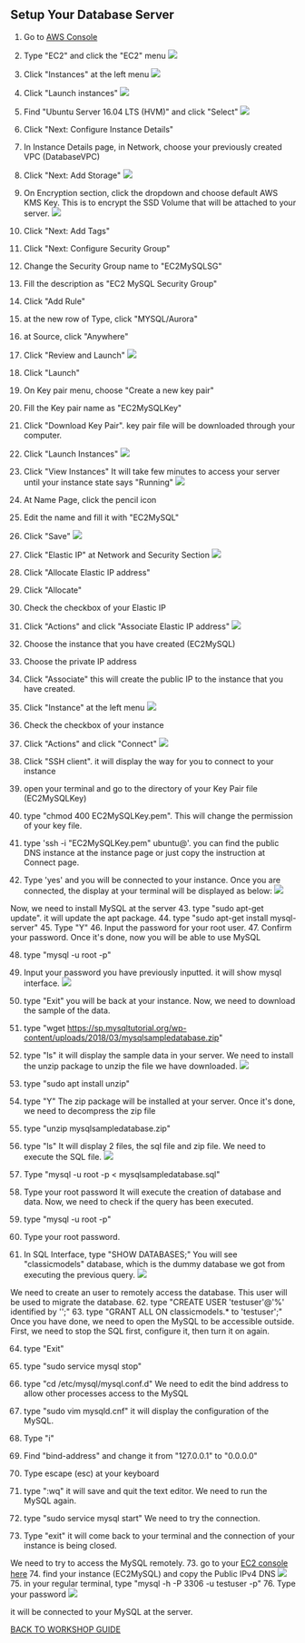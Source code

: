 ## Setup Your Database Server

1. Go to [AWS Console](https://ap-southeast-1.console.aws.amazon.com/console/home?region=ap-southeast-1)
2. Type "EC2" and click the "EC2" menu
    ![](../../images/Migration/SetupEC2/2.png)
3. Click "Instances" at the left menu
    ![](../../images/Migration/SetupEC2/3.png)
4. Click "Launch instances"
    ![](../../images/Migration/SetupEC2/4.png)
5. Find "Ubuntu Server 16.04 LTS (HVM)" and click "Select"
    ![](../../images/Migration/SetupEC2/5.png)
6. Click "Next: Configure Instance Details"
7. In Instance Details page, in Network, choose your previously created VPC (DatabaseVPC)
8. Click "Next: Add Storage"
    ![](../../images/Migration/SetupEC2/8.png)
9. On Encryption section, click the dropdown and choose default AWS KMS Key. This is to encrypt the SSD Volume that will be attached to your server.
    ![](../../images/Migration/SetupEC2/9.png)
10. Click "Next: Add Tags"
11. Click "Next: Configure Security Group"
12. Change the Security Group name to "EC2MySQLSG"
13. Fill the description as "EC2 MySQL Security Group"
14. Click "Add Rule"
15. at the new row of Type, click "MYSQL/Aurora"
16. at Source, click "Anywhere"
17. Click "Review and Launch"
    ![](../../images/Migration/SetupEC2/17.png)
18. Click "Launch"
19. On Key pair menu, choose "Create a new key pair"
20. Fill the Key pair name as "EC2MySQLKey"
21. Click "Download Key Pair". key pair file will be downloaded through your computer.
22. Click "Launch Instances"
    ![](../../images/Migration/SetupEC2/22.png)
23. Click "View Instances"
It will take few minutes to access your server until your instance state says "Running"
    ![](../../images/Migration/SetupEC2/23.png)

24. At Name Page, click the pencil icon
25. Edit the name and fill it with "EC2MySQL"
26. Click "Save"
    ![](../../images/Migration/SetupEC2/26.png)
27. Click "Elastic IP" at Network and Security Section
    ![](../../images/Migration/SetupEC2/27.png)
28. Click "Allocate Elastic IP address"
29. Click "Allocate"
30. Check the checkbox of your Elastic IP 
31. Click "Actions" and click "Associate Elastic IP address"
    ![](../../images/Migration/SetupEC2/31.png)
32. Choose the instance that you have created (EC2MySQL)
33. Choose the private IP address
34. Click "Associate"
this will create the public IP to the instance that you have created.

35. Click "Instance" at the left menu
    ![](../../images/Migration/SetupEC2/35.png)
36. Check the checkbox of your instance
37. Click "Actions" and click "Connect"
    ![](../../images/Migration/SetupEC2/37.png)
38. Click "SSH client". it will display the way for you to connect to your instance
39. open your terminal and go to the directory of your Key Pair file (EC2MySQLKey)
40. type "chmod 400 EC2MySQLKey.pem". This will change the permission of your key file.
41. type 'ssh -i "EC2MySQLKey.pem" ubuntu@<Public DNS of your instance>'. you can find the public DNS instance at the instance page or just copy the instruction at Connect page.

42. Type 'yes' and you will be connected to your instance.
Once you are connected, the display at your terminal will be displayed as below:
    ![](../../images/Migration/SetupEC2/42.png)

Now, we need to install MySQL at the server
43. type "sudo apt-get update". it will update the apt package.
44. type "sudo apt-get install mysql-server"
45. Type "Y"
46. Input the password for your root user.
47. Confirm your password.
Once it's done, now you will be able to use MySQL

48. type "mysql -u root -p"
49. Input your password you have previously inputted.
it will show mysql interface.
    ![](../../images/Migration/SetupEC2/49.png)

50. type "Exit"
you will be back at your instance. Now, we need to download the sample of the data.

51. type "wget https://sp.mysqltutorial.org/wp-content/uploads/2018/03/mysqlsampledatabase.zip"
52. type "ls" it will display the sample data in your server.
We need to install the unzip package to unzip the file we have downloaded.
    ![](../../images/Migration/SetupEC2/52.png)

53. type "sudo apt install unzip"
54. type "Y"
The zip package will be installed at your server. Once it's done, we need to decompress the zip file

55. type "unzip mysqlsampledatabase.zip"
56. type "ls"
It will display 2 files, the sql file and zip file. We need to execute the SQL file.
    ![](../../images/Migration/SetupEC2/56.png)

57. Type "mysql -u root -p < mysqlsampledatabase.sql"
58. Type your root password
It will execute the creation of database and data. Now, we need to check if the query has been executed.

59. type "mysql -u root -p"
60. Type your root password.
61. In SQL Interface, type "SHOW DATABASES;"
You will see "classicmodels" database, which is the dummy database we got from executing the previous query.
    ![](../../images/Migration/SetupEC2/61.png)

We need to create an user to remotely access the database. This user will be used to migrate the database.
62. type "CREATE USER 'testuser'@'%' identified by '<your password here>';"
63. type "GRANT ALL ON classicmodels.* to 'testuser';"
Once you have done, we need to open the MySQL to be accessible outside. First, we need to stop the SQL first, configure it, then turn it on again.

64. type "Exit"
65. type "sudo service mysql stop"
66. type "cd /etc/mysql/mysql.conf.d"
We need to edit the bind address to allow other processes access to the MySQL

67. type "sudo vim mysqld.cnf"
it will display the configuration of the MySQL.

68. Type "i"
68. Find "bind-address" and change it from "127.0.0.1" to "0.0.0.0"
69. Type escape (esc) at your keyboard
70. type ":wq"
it will save and quit the text editor. We need to run the MySQL again.

71. type "sudo service mysql start"
We need to try the connection.

72. Type "exit"
it will come back to your terminal and the connection of your instance is being closed.

We need to try to access the MySQL remotely.
73. go to your [EC2 console here](https://ap-southeast-1.console.aws.amazon.com/ec2/v2/home?region=ap-southeast-1#Instances:)
74. find your instance (EC2MySQL) and copy the Public IPv4 DNS
    ![](../../images/Migration/SetupEC2/74.png)
75. in your regular terminal, type "mysql -h <yout public IPv4 DNS> -P 3306 -u testuser -p"
76. Type your password
    ![](../../images/Migration/SetupEC2/76.png)

it will be connected to your MySQL at the server.

[BACK TO WORKSHOP GUIDE](../../README.md)